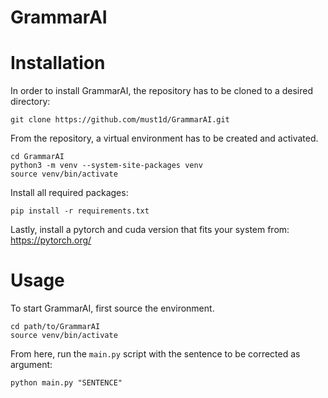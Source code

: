 # GrammarAI

# Installation
In order to install GrammarAI, the repository has to be cloned to a desired directory:
```
git clone https://github.com/must1d/GrammarAI.git
```
From the repository, a virtual environment has to be created and activated.
```
cd GrammarAI
python3 -m venv --system-site-packages venv
source venv/bin/activate
```
Install all required packages:
```
pip install -r requirements.txt
```
Lastly, install a pytorch and cuda version that fits your system from:
https://pytorch.org/


# Usage
To start GrammarAI, first source the environment.
```
cd path/to/GrammarAI
source venv/bin/activate
```
From here, run the `main.py` script with the sentence to be corrected as argument:
```
python main.py "SENTENCE"
```